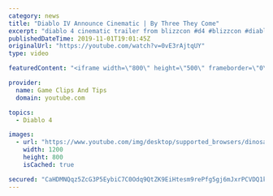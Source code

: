 ```yaml
---
category: news
title: "Diablo IV Announce Cinematic | By Three They Come"
excerpt: "diablo 4 cinematic trailer from blizzcon #d4 #blizzcon #diablo."
publishedDateTime: 2019-11-01T19:01:45Z
originalUrl: "https://youtube.com/watch?v=0vE3rAjtqUY"
type: video

featuredContent: "<iframe width=\"800\" height=\"500\" frameborder=\"0\" src=\"https://www.youtube.com/embed/0vE3rAjtqUY\" allow=\"accelerometer; autoplay; encrypted-media; gyroscope; picture-in-picture\" allowfullscreen></iframe>"

provider:
  name: Game Clips And Tips
  domain: youtube.com

topics:
  - Diablo 4

images:
  - url: "https://www.youtube.com/img/desktop/supported_browsers/dinosaur.png"
    width: 1200
    height: 800
    isCached: true

secured: "CaHDMNQqz5ZcG3P5EybiC7C0Odq9QtZK9EiHtesm9rePfg5gj6mJxrPCVDQ1ky5LdB13lJnGmh7rWE9Hv53SS8tAHwmmvfQ8AncOEithOJ6wIUPsRjglrxpRZpLc5qYG7JxYtS+RU+II9enKFAgn16gAhJeKQgQhAGbVx3L2e1QnurJTQFkdawxIbcIvbXDJdD/YUbcS5D5XE5rtS0riJUZXPDJy+lcMTkgcjc/uubr9HRvp9TSzjvzhgLBwAD7H2Oz8RlapeK1rGbCBiXOAp/ZFOlsG8RG+LWKm+vjFSQdaCrOvphkbVZUNSOdIPPSYexCUkKomCbZ5Z6SrWO6XcPH3NIIrE7k6BT4RnxB9lDCmme5CdHllPtq40giU3wkkxZdcpuh5ueNU7inGYRNp6A==;FPGa3Le6WpaqyqLhqLdOGQ=="
---
```



